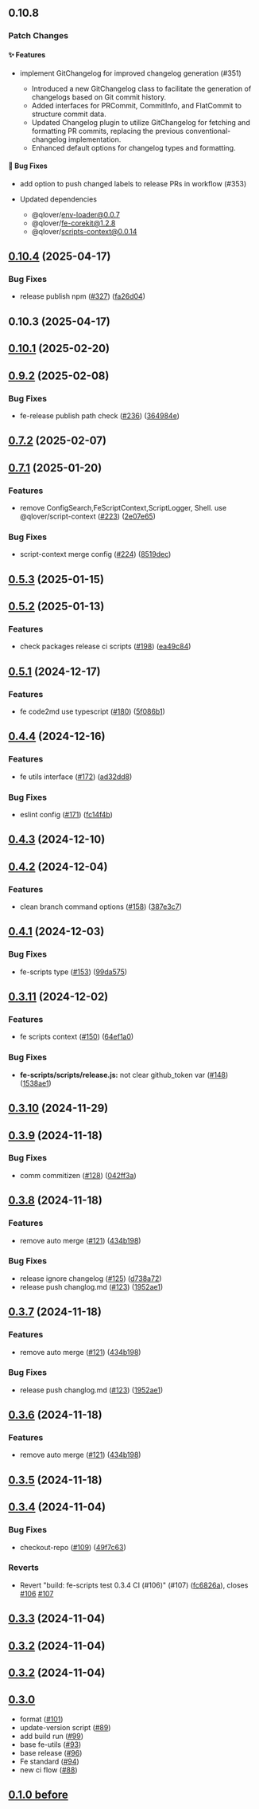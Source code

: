 ## 0.10.8

### Patch Changes

#### ✨ Features

- implement GitChangelog for improved changelog generation (#351)

  - Introduced a new GitChangelog class to facilitate the generation of changelogs based on Git commit history.
  - Added interfaces for PRCommit, CommitInfo, and FlatCommit to structure commit data.
  - Updated Changelog plugin to utilize GitChangelog for fetching and formatting PR commits, replacing the previous conventional-changelog implementation.
  - Enhanced default options for changelog types and formatting.

#### 🐞 Bug Fixes

- add option to push changed labels to release PRs in workflow (#353)

- Updated dependencies
  - @qlover/env-loader@0.0.7
  - @qlover/fe-corekit@1.2.8
  - @qlover/scripts-context@0.0.14

## [0.10.4](https://github.com/qlover/fe-base/compare/@qlover/fe-scripts-v0.10.3...@qlover/fe-scripts-v0.10.4) (2025-04-17)

### Bug Fixes

- release publish npm ([#327](https://github.com/qlover/fe-base/issues/327)) ([fa26d04](https://github.com/qlover/fe-base/commit/fa26d04eab2fa1ea4baa05c4d3502e5a873d5c8c))

## 0.10.3 (2025-04-17)

## [0.10.1](https://github.com/qlover/fe-base/compare/fe-scripts-v0.10.0...fe-scripts-v0.10.1) (2025-02-20)

## [0.9.2](https://github.com/qlover/fe-base/compare/fe-scripts-v0.7.1...fe-scripts-v0.9.2) (2025-02-08)

### Bug Fixes

- fe-release publish path check ([#236](https://github.com/qlover/fe-base/issues/236)) ([364984e](https://github.com/qlover/fe-base/commit/364984e3b3c27ed3a1e5cd3cc12d3c1184916fab))

## [0.7.2](https://github.com/qlover/fe-base/compare/fe-scripts-v0.7.1...fe-scripts-v0.7.2) (2025-02-07)

## [0.7.1](https://github.com/qlover/fe-base/compare/fe-scripts-v0.5.3...fe-scripts-v0.7.1) (2025-01-20)

### Features

- remove ConfigSearch,FeScriptContext,ScriptLogger, Shell. use @qlover/script-context ([#223](https://github.com/qlover/fe-base/issues/223)) ([2e07e65](https://github.com/qlover/fe-base/commit/2e07e655ca32d56debe0bb5409958082e32cb1d4))

### Bug Fixes

- script-context merge config ([#224](https://github.com/qlover/fe-base/issues/224)) ([8519dec](https://github.com/qlover/fe-base/commit/8519dec765bf560601c6081ddc5109d4395b6f3d))

## [0.5.3](https://github.com/qlover/fe-base/compare/fe-scripts-v0.5.2...fe-scripts-v0.5.3) (2025-01-15)

## [0.5.2](https://github.com/qlover/fe-base/compare/fe-scripts-v0.5.1...fe-scripts-v0.5.2) (2025-01-13)

### Features

- check packages release ci scripts ([#198](https://github.com/qlover/fe-base/issues/198)) ([ea49c84](https://github.com/qlover/fe-base/commit/ea49c847a05875d693876c0e4c35547c891117a2))

## [0.5.1](https://github.com/qlover/fe-base/compare/fe-scripts-v0.4.4...fe-scripts-v0.5.1) (2024-12-17)

### Features

- fe code2md use typescript ([#180](https://github.com/qlover/fe-base/issues/180)) ([5f086b1](https://github.com/qlover/fe-base/commit/5f086b11fbe98aa410996ce95f8c0b5b5f06b6e5))

## [0.4.4](https://github.com/qlover/fe-base/compare/fe-scripts-v0.4.3...fe-scripts-v0.4.4) (2024-12-16)

### Features

- fe utils interface ([#172](https://github.com/qlover/fe-base/issues/172)) ([ad32dd8](https://github.com/qlover/fe-base/commit/ad32dd815d80cf839103ae08ee5174ad73522624))

### Bug Fixes

- eslint config ([#171](https://github.com/qlover/fe-base/issues/171)) ([fc14f4b](https://github.com/qlover/fe-base/commit/fc14f4b2fb3196394d3b470eaa25bcfb428c7861))

## [0.4.3](https://github.com/qlover/fe-base/compare/fe-scripts-v0.4.2...fe-scripts-v0.4.3) (2024-12-10)

## [0.4.2](https://github.com/qlover/fe-base/compare/fe-scripts-v0.4.1...fe-scripts-v0.4.2) (2024-12-04)

### Features

- clean branch command options ([#158](https://github.com/qlover/fe-base/issues/158)) ([387e3c7](https://github.com/qlover/fe-base/commit/387e3c7aba1303b4caaef0053683d9e67ba981fa))

## [0.4.1](https://github.com/qlover/fe-base/compare/fe-scripts-v0.4.0...fe-scripts-v0.4.1) (2024-12-03)

### Bug Fixes

- fe-scripts type ([#153](https://github.com/qlover/fe-base/issues/153)) ([99da575](https://github.com/qlover/fe-base/commit/99da575a75eb13cdbc2e7546e13a851cb1329abc))

## [0.3.11](https://github.com/qlover/fe-base/compare/fe-scripts-v0.3.10...fe-scripts-v0.3.11) (2024-12-02)

### Features

- fe scripts context ([#150](https://github.com/qlover/fe-base/issues/150)) ([64ef1a0](https://github.com/qlover/fe-base/commit/64ef1a05b170deefd3f7dc03625a03510ae2599e))

### Bug Fixes

- **fe-scripts/scripts/release.js:** not clear github_token var ([#148](https://github.com/qlover/fe-base/issues/148)) ([1538ae1](https://github.com/qlover/fe-base/commit/1538ae15c1af038702897b47ce01a148dbf0e8d4))

## [0.3.10](https://github.com/qlover/fe-base/compare/fe-scripts-v0.3.9...fe-scripts-v0.3.10) (2024-11-29)

## [0.3.9](https://github.com/qlover/fe-base/compare/fe-scripts-v0.3.8...fe-scripts-v0.3.9) (2024-11-18)

### Bug Fixes

- comm commitizen ([#128](https://github.com/qlover/fe-base/issues/128)) ([042ff3a](https://github.com/qlover/fe-base/commit/042ff3a71ab6bec039ee4fa1bc3f4fc116f9dd35))

## [0.3.8](https://github.com/qlover/fe-base/compare/fe-scripts-v0.3.4...fe-scripts-v0.3.8) (2024-11-18)

### Features

- remove auto merge ([#121](https://github.com/qlover/fe-base/issues/121)) ([434b198](https://github.com/qlover/fe-base/commit/434b198e174963c2f683362c22cc5295173a7a63))

### Bug Fixes

- release ignore changelog ([#125](https://github.com/qlover/fe-base/issues/125)) ([d738a72](https://github.com/qlover/fe-base/commit/d738a72875020273401b1bd3b92e1f1108a1e116))
- release push changlog.md ([#123](https://github.com/qlover/fe-base/issues/123)) ([1952ae1](https://github.com/qlover/fe-base/commit/1952ae1caad2a965ec233eca18092bb0b356987b))

## [0.3.7](https://github.com/qlover/fe-base/compare/fe-scripts-v0.3.4...fe-scripts-v0.3.7) (2024-11-18)

### Features

- remove auto merge ([#121](https://github.com/qlover/fe-base/issues/121)) ([434b198](https://github.com/qlover/fe-base/commit/434b198e174963c2f683362c22cc5295173a7a63))

### Bug Fixes

- release push changlog.md ([#123](https://github.com/qlover/fe-base/issues/123)) ([1952ae1](https://github.com/qlover/fe-base/commit/1952ae1caad2a965ec233eca18092bb0b356987b))

## [0.3.6](https://github.com/qlover/fe-base/compare/fe-scripts-v0.3.4...fe-scripts-v0.3.6) (2024-11-18)

### Features

- remove auto merge ([#121](https://github.com/qlover/fe-base/issues/121)) ([434b198](https://github.com/qlover/fe-base/commit/434b198e174963c2f683362c22cc5295173a7a63))

## [0.3.5](https://github.com/qlover/fe-base/compare/fe-scripts-v0.3.4...fe-scripts-v0.3.5) (2024-11-18)

## [0.3.4](https://github.com/qlover/fe-base/compare/fe-scripts-v0.3.3...fe-scripts-v0.3.4) (2024-11-04)

### Bug Fixes

- checkout-repo ([#109](https://github.com/qlover/fe-base/issues/109)) ([49f7c63](https://github.com/qlover/fe-base/commit/49f7c634b65631bc3d8e9dc577acaf08dc7957d3))

### Reverts

- Revert "build: fe-scripts test 0.3.4 CI (#106)" (#107) ([fc6826a](https://github.com/qlover/fe-base/commit/fc6826ab85d89db770323062b8b13c7aeb93aa57)), closes [#106](https://github.com/qlover/fe-base/issues/106) [#107](https://github.com/qlover/fe-base/issues/107)

## [0.3.3](https://github.com/qlover/fe-base/compare/fe-scripts-v0.3.2...fe-scripts-v0.3.3) (2024-11-04)

## [0.3.2](https://github.com/qlover/fe-base/compare/fe-scripts-v0.2.0...fe-scripts-v0.3.2) (2024-11-04)

## [0.3.2](https://github.com/qlover/fe-base/compare/fe-scripts-v0.2.0...fe-scripts-v0.3.2) (2024-11-04)

## [0.3.0](https://github.com/qlover/fe-base/pull/104)

- format ([#101](https://github.com/qlover/fe-base/issues/101))
- update-version script ([#89](https://github.com/qlover/fe-base/issues/89))
- add build run ([#99](https://github.com/qlover/fe-base/issues/99))
- base fe-utils ([#93](https://github.com/qlover/fe-base/issues/93))
- base release ([#96](https://github.com/qlover/fe-base/issues/96))
- Fe standard ([#94](https://github.com/qlover/fe-base/issues/94))
- new ci flow ([#88](https://github.com/qlover/fe-base/issues/88))

## [0.1.0 before](https://github.com/qlover/fe-base-scripts/blob/master/CHANGELOG.md)
